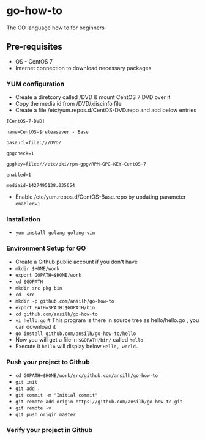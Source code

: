 # go-how-to

The GO language how to for beginners

## Pre-requisites

* OS - CentOS 7 
* Internet connection to download necessary packages

### YUM configuration

* Create a diretcory called /DVD & mount CentOS 7 DVD over it
* Copy the media id from /DVD/.discinfo file
* Create a file /etc/yum.repos.d/CentOS-DVD.repo and add below entries

`[CentOS-7-DVD]`

`name=CentOS-$releasever - Base`

`baseurl=file:///DVD/`

`gpgcheck=1`

`gpgkey=file:///etc/pki/rpm-gpg/RPM-GPG-KEY-CentOS-7`

`enabled=1`

`mediaid=1427495138.035654`

* Enable /etc/yum.repos.d/CentOS-Base.repo by updating parameter `enabled=1`

### Installation
* `yum install golang golang-vim`

### Environment Setup for GO
* Create a Github public account if you don't have 
* `mkdir $HOME/work`
* `export GOPATH=$HOME/work`
* `cd $GOPATH`
* `mkdir src pkg bin`
* `cd  src`
* `mkdir -p github.com/ansilh/go-how-to`
* `export PATH=$PATH:$GOPATH/bin`
* `cd github.com/ansilh/go-how-to`
* `vi hello.go` # This program is there in source tree as hello/hello.go , you can download it
* `go install github.com/ansilh/go-how-to/hello`
* Now you will get a file in `$GOPATH/bin/` called `hello`
* Execute it `hello` will display below
`Hello, world.`

### Push your project to Github

* `cd GOPATH=$HOME/work/src/github.com/ansilh/go-how-to`
* `git init`
* `git add .`
* `git commit -m "Initial commit"`
* `git remote add origin https://github.com/ansilh/go-how-to.git`
* `git remote -v`
* `git push origin master`

### Verify your project in Github
